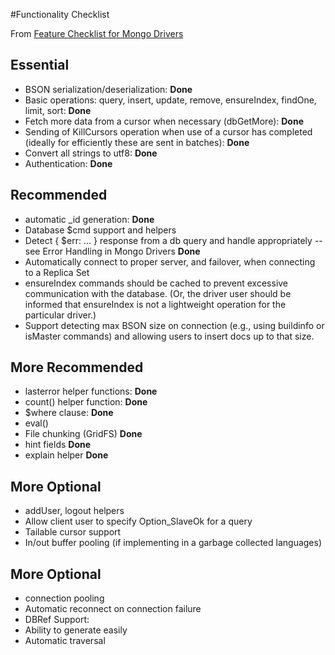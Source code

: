#Functionality Checklist

From [Feature Checklist for Mongo Drivers](http://www.mongodb.org/display/DOCS/Feature+Checklist+for+Mongo+Drivers)

## Essential

- BSON serialization/deserialization: **Done**
- Basic operations: query, insert, update, remove, ensureIndex, findOne, limit, sort: **Done**
- Fetch more data from a cursor when necessary (dbGetMore): **Done**
- Sending of KillCursors operation when use of a cursor has completed (ideally for efficiently these are sent in batches): **Done**
- Convert all strings to utf8: **Done**
- Authentication: **Done**

## Recommended

- automatic _id generation: **Done**
- Database $cmd support and helpers
- Detect { $err: ... } response from a db query and handle appropriately --see Error Handling in Mongo Drivers **Done**
- Automatically connect to proper server, and failover, when connecting to a Replica Set
- ensureIndex commands should be cached to prevent excessive communication with the database. (Or, the driver user should be informed that ensureIndex is not a lightweight operation for the particular driver.)
- Support detecting max BSON size on connection (e.g., using buildinfo or isMaster commands) and allowing users to insert docs up to that size.


## More Recommended

- lasterror helper functions: **Done**
- count() helper function: **Done**
- $where clause: **Done**
- eval()
- File chunking (GridFS) **Done**
- hint fields **Done**
- explain helper **Done**

## More Optional

- addUser, logout helpers
- Allow client user to specify Option_SlaveOk for a query
- Tailable cursor support
- In/out buffer pooling (if implementing in a garbage collected languages)

## More Optional

- connection pooling
- Automatic reconnect on connection failure
- DBRef Support:
 - Ability to generate easily
 - Automatic traversal